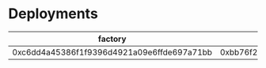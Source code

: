 # Deployments

| factory                                    | account implementation                     | fee manager                                |
| ------------------------------------------ | ------------------------------------------ | ------------------------------------------ |
| 0xc6dd4a45386f1f9396d4921a09e6ffde697a71bb | 0xbb76f215137be74dcff9642eb9d723a91e6226b0 | 0xd3bfe05a94e8ffe5f087aaa7b9665d484deb2ced |

